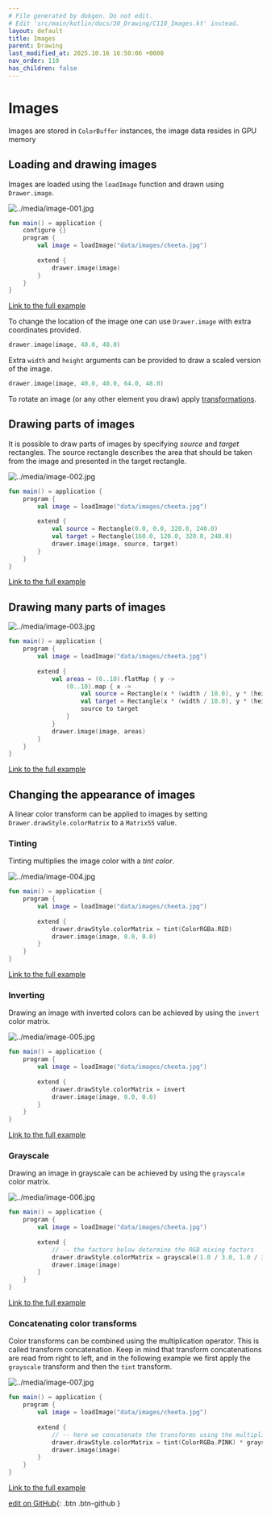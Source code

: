 ```yaml
---
# File generated by dokgen. Do not edit. 
# Edit 'src/main/kotlin/docs/30_Drawing/C110_Images.kt' instead.
layout: default
title: Images
parent: Drawing
last_modified_at: 2025.10.16 16:50:06 +0000
nav_order: 110
has_children: false
---
```

 
# Images

Images are stored in `ColorBuffer` instances, the image data resides in GPU memory

## Loading and drawing images

Images are loaded using the `loadImage` function and drawn using `Drawer.image`. 
 
<img alt="../media/image-001.jpg" src="../media/image-001.jpg" loading="lazy"> 
 
```kotlin
fun main() = application {
    configure {}
    program {
        val image = loadImage("data/images/cheeta.jpg")
        
        extend {
            drawer.image(image)
        }
    }
}
``` 
 
[Link to the full example](https://github.com/openrndr/openrndr-examples/blob/master/src/main/kotlin/examples/30_Drawing/C110_Images000.kt) 
 
To change the location of the image one can use `Drawer.image` with extra coordinates provided. 
 
```kotlin
drawer.image(image, 40.0, 40.0)
``` 
 
Extra `width` and `height` arguments can be provided to draw a scaled version of the image. 
 
```kotlin
drawer.image(image, 40.0, 40.0, 64.0, 48.0)
``` 
 
To rotate an image (or any other element you draw) apply [transformations](/drawing/transformations.html).

## Drawing  parts of images

It is possible to draw parts of images by specifying _source_ and _target_ rectangles. The source rectangle describes
the area that should be taken from the image and presented in the target rectangle. 
 
<img alt="../media/image-002.jpg" src="../media/image-002.jpg" loading="lazy"> 
 
```kotlin
fun main() = application {
    program {
        val image = loadImage("data/images/cheeta.jpg")
        
        extend {
            val source = Rectangle(0.0, 0.0, 320.0, 240.0)
            val target = Rectangle(160.0, 120.0, 320.0, 240.0)
            drawer.image(image, source, target)
        }
    }
}
``` 
 
[Link to the full example](https://github.com/openrndr/openrndr-examples/blob/master/src/main/kotlin/examples/30_Drawing/C110_Images001.kt) 
 
## Drawing many parts of images 
 
<img alt="../media/image-003.jpg" src="../media/image-003.jpg" loading="lazy"> 
 
```kotlin
fun main() = application {
    program {
        val image = loadImage("data/images/cheeta.jpg")
        
        extend {
            val areas = (0..10).flatMap { y ->
                (0..10).map { x ->
                    val source = Rectangle(x * (width / 10.0), y * (height / 10.0), width / 5.0, height / 5.0)
                    val target = Rectangle(x * (width / 10.0), y * (height / 10.0), width / 10.0, height / 10.0)
                    source to target
                }
            }
            drawer.image(image, areas)
        }
    }
}
``` 
 
[Link to the full example](https://github.com/openrndr/openrndr-examples/blob/master/src/main/kotlin/examples/30_Drawing/C110_Images002.kt) 
 
## Changing the appearance of images

A linear color transform can be applied to images by setting `Drawer.drawStyle.colorMatrix` to a `Matrix55` value.

### Tinting

Tinting multiplies the image color with a _tint color_. 
 
<img alt="../media/image-004.jpg" src="../media/image-004.jpg" loading="lazy"> 
 
```kotlin
fun main() = application {
    program {
        val image = loadImage("data/images/cheeta.jpg")
        
        extend {
            drawer.drawStyle.colorMatrix = tint(ColorRGBa.RED)
            drawer.image(image, 0.0, 0.0)
        }
    }
}
``` 
 
[Link to the full example](https://github.com/openrndr/openrndr-examples/blob/master/src/main/kotlin/examples/30_Drawing/C110_Images003.kt) 
 
### Inverting

Drawing an image with inverted colors can be achieved by using the `invert` color matrix. 
 
<img alt="../media/image-005.jpg" src="../media/image-005.jpg" loading="lazy"> 
 
```kotlin
fun main() = application {
    program {
        val image = loadImage("data/images/cheeta.jpg")
        
        extend {
            drawer.drawStyle.colorMatrix = invert
            drawer.image(image, 0.0, 0.0)
        }
    }
}
``` 
 
[Link to the full example](https://github.com/openrndr/openrndr-examples/blob/master/src/main/kotlin/examples/30_Drawing/C110_Images004.kt) 
 
### Grayscale

Drawing an image in grayscale can be achieved by using the `grayscale` color matrix. 
 
<img alt="../media/image-006.jpg" src="../media/image-006.jpg" loading="lazy"> 
 
```kotlin
fun main() = application {
    program {
        val image = loadImage("data/images/cheeta.jpg")
        
        extend {
            // -- the factors below determine the RGB mixing factors
            drawer.drawStyle.colorMatrix = grayscale(1.0 / 3.0, 1.0 / 3.0, 1.0 / 3.0)
            drawer.image(image)
        }
    }
}
``` 
 
[Link to the full example](https://github.com/openrndr/openrndr-examples/blob/master/src/main/kotlin/examples/30_Drawing/C110_Images005.kt) 
 
### Concatenating color transforms

Color transforms can be combined using the multiplication operator. This is called transform concatenation.
Keep in mind that transform concatenations are read from right to left, and in the following example we first
apply the `grayscale` transform and then the `tint` transform. 
 
<img alt="../media/image-007.jpg" src="../media/image-007.jpg" loading="lazy"> 
 
```kotlin
fun main() = application {
    program {
        val image = loadImage("data/images/cheeta.jpg")
        
        extend {
            // -- here we concatenate the transforms using the multiplication operator.
            drawer.drawStyle.colorMatrix = tint(ColorRGBa.PINK) * grayscale()
            drawer.image(image)
        }
    }
}
``` 
 
[Link to the full example](https://github.com/openrndr/openrndr-examples/blob/master/src/main/kotlin/examples/30_Drawing/C110_Images006.kt) 

[edit on GitHub](https://github.com/openrndr/openrndr-guide/blob/main/src/main/kotlin/docs/30_Drawing/C110_Images.kt){: .btn .btn-github }